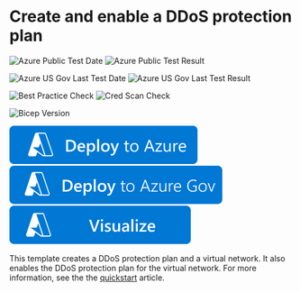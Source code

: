 # Create and enable a DDoS protection plan

![Azure Public Test Date](https://azurequickstartsservice.blob.core.windows.net/badges/quickstarts/microsoft.network/create-and-enable-ddos-protection-plans/PublicLastTestDate.svg)
![Azure Public Test Result](https://azurequickstartsservice.blob.core.windows.net/badges/quickstarts/microsoft.network/create-and-enable-ddos-protection-plans/PublicDeployment.svg)

![Azure US Gov Last Test Date](https://azurequickstartsservice.blob.core.windows.net/badges/quickstarts/microsoft.network/create-and-enable-ddos-protection-plans/FairfaxLastTestDate.svg)
![Azure US Gov Last Test Result](https://azurequickstartsservice.blob.core.windows.net/badges/quickstarts/microsoft.network/create-and-enable-ddos-protection-plans/FairfaxDeployment.svg)

![Best Practice Check](https://azurequickstartsservice.blob.core.windows.net/badges/quickstarts/microsoft.network/create-and-enable-ddos-protection-plans/BestPracticeResult.svg)
![Cred Scan Check](https://azurequickstartsservice.blob.core.windows.net/badges/quickstarts/microsoft.network/create-and-enable-ddos-protection-plans/CredScanResult.svg)

![Bicep Version](https://azurequickstartsservice.blob.core.windows.net/badges/quickstarts/microsoft.network/create-and-enable-ddos-protection-plans/BicepVersion.svg)

[![Deploy To Azure](https://raw.githubusercontent.com/Azure/azure-quickstart-templates/master/1-CONTRIBUTION-GUIDE/images/deploytoazure.svg?sanitize=true)](https://portal.azure.com/#create/Microsoft.Template/uri/https%3A%2F%2Fraw.githubusercontent.com%2FAzure%2Fazure-quickstart-templates%2Fmaster%2Fquickstarts%2Fmicrosoft.network%2Fcreate-and-enable-ddos-protection-plans%2Fazuredeploy.json)
[![Deploy To Azure US Gov](https://raw.githubusercontent.com/Azure/azure-quickstart-templates/master/1-CONTRIBUTION-GUIDE/images/deploytoazuregov.svg?sanitize=true)](https://portal.azure.us/#create/Microsoft.Template/uri/https%3A%2F%2Fraw.githubusercontent.com%2FAzure%2Fazure-quickstart-templates%2Fmaster%2Fquickstarts%2Fmicrosoft.network%2Fcreate-and-enable-ddos-protection-plans%2Fazuredeploy.json)
[![Visualize](https://raw.githubusercontent.com/Azure/azure-quickstart-templates/master/1-CONTRIBUTION-GUIDE/images/visualizebutton.svg?sanitize=true)](http://armviz.io/#/?load=https%3A%2F%2Fraw.githubusercontent.com%2FAzure%2Fazure-quickstart-templates%2Fmaster%2Fquickstarts%2Fmicrosoft.network%2Fcreate-and-enable-ddos-protection-plans%2Fazuredeploy.json)

This template creates a DDoS protection plan and a virtual network. It also enables the DDoS protection plan for the virtual network. For more information, see the the [quickstart](https://docs.microsoft.com/azure/ddos-protection/manage-ddos-protection-template) article.

